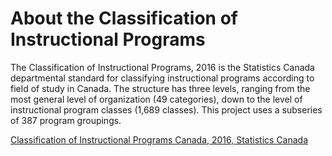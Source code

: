 About the Classification of Instructional Programs
===

The Classification of Instructional Programs, 2016 is the Statistics Canada departmental standard for classifying instructional programs according to field of study in Canada. The structure has three levels, ranging from the most general level of organization (49 categories), down to the level of instructional program classes (1,689 classes). This project uses a subseries of 387 program groupings.

[Classification of Instructional Programs Canada, 2016, Statistics Canada](https://www.statcan.gc.ca/eng/subjects/standard/cip/2016/index)
